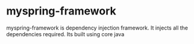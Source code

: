 # myspring-framework
myspring-framework is dependency injection framework. It injects all the dependencies required. Its built using core java
